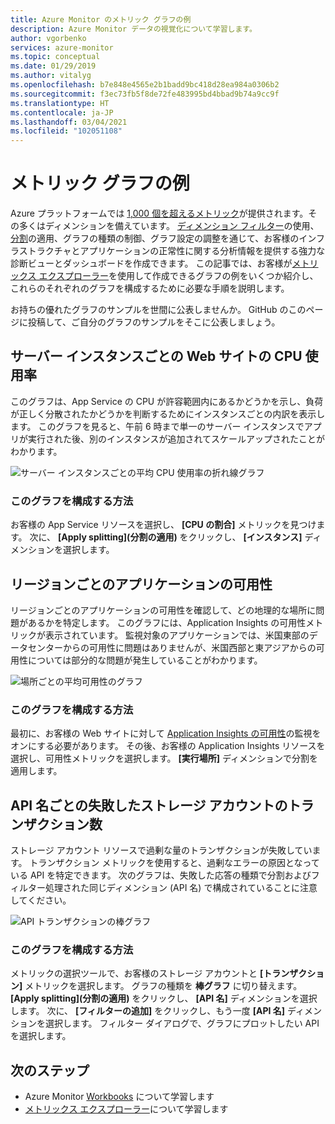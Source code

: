 ```yaml
---
title: Azure Monitor のメトリック グラフの例
description: Azure Monitor データの視覚化について学習します。
author: vgorbenko
services: azure-monitor
ms.topic: conceptual
ms.date: 01/29/2019
ms.author: vitalyg
ms.openlocfilehash: b7e848e4565e2b1badd9bc418d28ea984a0306b2
ms.sourcegitcommit: f3ec73fb5f8de72fe483995bd4bbad9b74a9cc9f
ms.translationtype: HT
ms.contentlocale: ja-JP
ms.lasthandoff: 03/04/2021
ms.locfileid: "102051108"
---
```

# <a name="metric-chart-examples"></a>メトリック グラフの例 

Azure プラットフォームでは [1,000 個を超えるメトリック](./metrics-supported.md)が提供されます。その多くはディメンションを備えています。 [ディメンション フィルター](./metrics-charts.md)の使用、[分割](./metrics-charts.md)の適用、グラフの種類の制御、グラフ設定の調整を通じて、お客様のインフラストラクチャとアプリケーションの正常性に関する分析情報を提供する強力な診断ビューとダッシュボードを作成できます。 この記事では、お客様が[メトリックス エクスプローラー](./metrics-charts.md)を使用して作成できるグラフの例をいくつか紹介し、これらのそれぞれのグラフを構成するために必要な手順を説明します。

お持ちの優れたグラフのサンプルを世間に公表しませんか。 GitHub のこのページに投稿して、ご自分のグラフのサンプルをそこに公表しましょう。

## <a name="website-cpu-utilization-by-server-instances"></a>サーバー インスタンスごとの Web サイトの CPU 使用率

このグラフは、App Service の CPU が許容範囲内にあるかどうかを示し、負荷が正しく分散されたかどうかを判断するためにインスタンスごとの内訳を表示します。 このグラフを見ると、午前 6 時まで単一のサーバー インスタンスでアプリが実行された後、別のインスタンスが追加されてスケールアップされたことがわかります。

![サーバー インスタンスごとの平均 CPU 使用率の折れ線グラフ](./media/metrics-charts/cpu-by-instance.png)

### <a name="how-to-configure-this-chart"></a>このグラフを構成する方法

お客様の App Service リソースを選択し、 **[CPU の割合]** メトリックを見つけます。 次に、 **[Apply splitting]\(分割の適用\)** をクリックし、 **[インスタンス]** ディメンションを選択します。

## <a name="application-availability-by-region"></a>リージョンごとのアプリケーションの可用性

リージョンごとのアプリケーションの可用性を確認して、どの地理的な場所に問題があるかを特定します。 このグラフには、Application Insights の可用性メトリックが表示されています。 監視対象のアプリケーションでは、米国東部のデータセンターからの可用性に問題はありませんが、米国西部と東アジアからの可用性については部分的な問題が発生していることがわかります。

![場所ごとの平均可用性のグラフ](./media/metrics-charts/availability-by-location.png)

### <a name="how-to-configure-this-chart"></a>このグラフを構成する方法

最初に、お客様の Web サイトに対して [Application Insights の可用性](../app/monitor-web-app-availability.md)の監視をオンにする必要があります。 その後、お客様の Application Insights リソースを選択し、可用性メトリックを選択します。 **[実行場所]** ディメンションで分割を適用します。

## <a name="volume-of-failed-storage-account-transactions-by-api-name"></a>API 名ごとの失敗したストレージ アカウントのトランザクション数

ストレージ アカウント リソースで過剰な量のトランザクションが失敗しています。 トランザクション メトリックを使用すると、過剰なエラーの原因となっている API を特定できます。 次のグラフは、失敗した応答の種類で分割およびフィルター処理された同じディメンション (API 名) で構成されていることに注意してください。

![API トランザクションの棒グラフ](./media/metrics-charts/split-and-filter-example.png)

### <a name="how-to-configure-this-chart"></a>このグラフを構成する方法

メトリックの選択ツールで、お客様のストレージ アカウントと **[トランザクション]** メトリックを選択します。 グラフの種類を **棒グラフ** に切り替えます。 **[Apply splitting]\(分割の適用\)** をクリックし、 **[API 名]** ディメンションを選択します。 次に、 **[フィルターの追加]** をクリックし、もう一度 **[API 名]** ディメンションを選択します。 フィルター ダイアログで、グラフにプロットしたい API を選択します。

## <a name="next-steps"></a>次のステップ

* Azure Monitor [Workbooks](../visualize/workbooks-overview.md) について学習します
* [メトリックス エクスプローラー](metrics-charts.md)について学習します